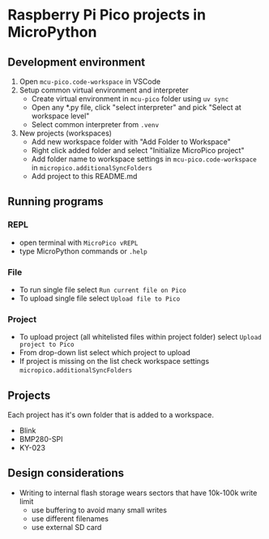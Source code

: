# Raspberry Pi Pico projects in MicroPython

## Development environment
1. Open `mcu-pico.code-workspace` in VSCode
2. Setup common virtual environment and interpreter
    - Create virtual environment in `mcu-pico` folder using `uv sync`
    - Open any *.py file, click "select interpreter" and pick "Select at workspace level"
    - Select common interpreter from `.venv`
3. New projects (workspaces)
    - Add new workspace folder with "Add Folder to Workspace"
    - Right click added folder and select "Initialize MicroPico project"
    - Add folder name to workspace settings in `mcu-pico.code-workspace` in `micropico.additionalSyncFolders`
    - Add project to this README.md

## Running programs
### REPL
- open terminal with `MicroPico vREPL`
- type MicroPython commands or `.help`

### File
- To run single file select `Run current file on Pico`
- To upload single file select `Upload file to Pico`

### Project
- To upload project (all whitelisted files within project folder) select `Upload project to Pico`
- From drop-down list select which project to upload
- If project is missing on the list check workspace settings `micropico.additionalSyncFolders`

## Projects
Each project has it's own folder that is added to a workspace.

- Blink
- BMP280-SPI
- KY-023

## Design considerations
- Writing to internal flash storage wears sectors that have 10k-100k write limit
    - use buffering to avoid many small writes
    - use different filenames
    - use external SD card
